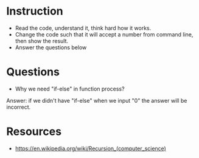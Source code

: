﻿# Instruction
* Read the code, understand it, think hard how it works.
* Change the code such that it will accept a number from command line, then show the result.
* Answer the questions below

# Questions
* Why we need "if-else" in function process?

Answer: if we didn't have "if-else" when we input "0" the answer will be incorrect.


# Resources
* https://en.wikipedia.org/wiki/Recursion_(computer_science)